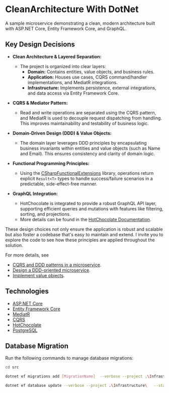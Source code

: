 # CleanArchitecture With DotNet

A sample microservice demonstrating a clean, modern architecture built with ASP.NET Core, Entity Framework Core, and GraphQL.

## Key Design Decisions

- **Clean Architecture & Layered Separation:**
  - The project is organized into clear layers:
    - **Domain:** Contains entities, value objects, and business rules.
    - **Application:** Houses use cases, CQRS command/handler implementations, and MediatR integrations.
    - **Infrastructure:** Implements persistence, external integrations, and data access via Entity Framework Core.

- **CQRS & Mediator Pattern:**
  - Read and write operations are separated using the CQRS pattern, and MediatR is used to decouple request dispatching from handling. This improves maintainability and testability of business logic.

- **Domain-Driven Design (DDD) & Value Objects:**
  - The domain layer leverages DDD principles by encapsulating business invariants within entities and value objects (such as Name and Email). This ensures consistency and clarity of domain logic.

- **Functional Programming Principles:**
  - Using the [CSharpFunctionalExtensions](https://github.com/vkhorikov/CSharpFunctionalExtensions) library, operations return explicit `Result<T>` types to handle success/failure scenarios in a predictable, side-effect-free manner.

- **GraphQL Integration:**
  - HotChocolate is integrated to provide a robust GraphQL API layer, supporting efficient queries and mutations with features like filtering, sorting, and projections.
  - More details can be found in the [HotChocolate Documentation](https://chillicream.com/docs/hotchocolate).

These design choices not only ensure the application is robust and scalable but also foster a codebase that's easy to maintain and extend. I invite you to explore the code to see how these principles are applied throughout the solution.

For more details, see
   - [CQRS and DDD patterns in a microservice](https://learn.microsoft.com/en-us/dotnet/architecture/microservices/microservice-ddd-cqrs-patterns/apply-simplified-microservice-cqrs-ddd-patterns).
   - [Design a DDD-oriented microservice](https://learn.microsoft.com/en-us/dotnet/architecture/microservices/microservice-ddd-cqrs-patterns/ddd-oriented-microservice).
   - [Implement value objects](https://learn.microsoft.com/en-us/dotnet/architecture/microservices/microservice-ddd-cqrs-patterns/implement-value-objects).



## Technologies

- [ASP.NET Core](https://docs.microsoft.com/en-us/aspnet/core/introduction-to-aspnet-core)
- [Entity Framework Core](https://docs.microsoft.com/en-us/ef/core/)
- [MediatR](https://github.com/jbogard/MediatR)
- [CQRS](https://learn.microsoft.com/en-us/azure/architecture/patterns/cqrs)
- [HotChocolate](https://chillicream.com/docs/hotchocolate)
- [PostgreSQL](https://www.postgresql.org/)

## Database Migration

Run the following commands to manage database migrations:

```bash
cd src
```

```bash
dotnet ef migrations add [MigrationName]  --verbose --project .\Infrastructure\   --startup-project .\Api\
```

```bash
dotnet ef database update --verbose --project .\Infrastructure\   --startup-project .\Api\
```




